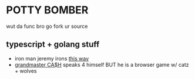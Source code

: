 # POTTY BOMBER

wut da func bro go fork ur source

## typescript + golang stuff

- iron man jeremy irons [this way](https://github.com/mpottebaum/hot-iron)
- [grandmaster CA$H](https://github.com/mpottebaum/grandmaster-cash) speaks 4 himself BUT he is a browser game w/ catz + wolves
